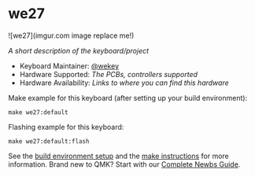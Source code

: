 # we27

![we27](imgur.com image replace me!)

*A short description of the keyboard/project*

* Keyboard Maintainer: [@wekey](https://github.com/wekey-dev)
* Hardware Supported: *The PCBs, controllers supported*
* Hardware Availability: *Links to where you can find this hardware*

Make example for this keyboard (after setting up your build environment):

    make we27:default

Flashing example for this keyboard:

    make we27:default:flash

See the [build environment setup](https://docs.qmk.fm/#/getting_started_build_tools) and the [make instructions](https://docs.qmk.fm/#/getting_started_make_guide) for more information. Brand new to QMK? Start with our [Complete Newbs Guide](https://docs.qmk.fm/#/newbs).
